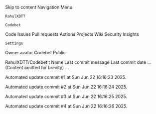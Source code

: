Skip to content
Navigation Menu

    RahulXDTT

    Codebet

Code
Issues
Pull requests
Actions
Projects
Wiki
Security
Insights

    Settings

Owner avatar
Codebet
Public

RahulXDTT/Codebet
t
Name	Last commit message
	Last commit date
... (Content omitted for brevity) ...


Automated update commit #1 at Sun Jun 22 16:16:23 2025.

Automated update commit #2 at Sun Jun 22 16:16:24 2025.

Automated update commit #3 at Sun Jun 22 16:16:25 2025.

Automated update commit #4 at Sun Jun 22 16:16:26 2025.